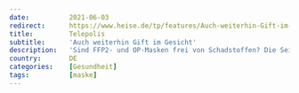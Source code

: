 ```yaml
---
date:          2021-06-03
redirect:      https://www.heise.de/tp/features/Auch-weiterhin-Gift-im-Gesicht-6060341.html
title:         Telepolis
subtitle:      'Auch weiterhin Gift im Gesicht'
description:   'Sind FFP2- und OP-Masken frei von Schadstoffen? Die Seite Correctiv.org sieht „keine Belege“ dafür. Faktencheck eines Faktenchecks'
country:       DE
categories:    [Gesundheit]
tags:          [maske]
---
```

